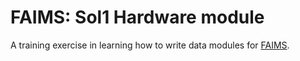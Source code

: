 # FAIMS: Sol1 Hardware module

A training exercise in learning how to write data modules for [FAIMS](https://github.com/IntersectAustralia/faims-web).
